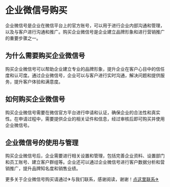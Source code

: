 # 企业微信号购买

企业微信号是企业在微信平台上的官方账号，可以用于进行企业内部沟通和管理，以及与客户进行沟通和推广。购买企业微信号是企业建立品牌形象和进行营销推广的重要步骤之一。

## 为什么需要购买企业微信号

购买企业微信号可以帮助企业建立专业的品牌形象，提升企业在客户心目中的信任度和认可度。通过企业微信号，企业可以与客户进行实时沟通，解决问题和提供服务，提升客户体验和满意度。

## 如何购买企业微信号

购买企业微信号需要在微信官方平台进行申请和认证，确保企业的合法性和真实性。在申请过程中，需要提供企业的相关证件和信息，经过审核后即可购买并使用企业微信号。

## 企业微信号的使用与管理

购买企业微信号后，企业需要进行相关设置和管理，包括完善企业资料、设置部门和员工账号、建立客户群组等。企业还可以通过企业微信号进行客户数据分析和营销推广，提升品牌知名度和销售业绩。

更多关于企业微信号购买请通过✈与我们联系，感谢阅读，谢谢！[点这里联系✈](https://abc.k02.cc)